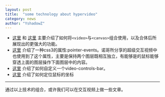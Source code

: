 ```yaml
---
layout: post
title:  "some technology about hypervideo"
category: news
author: "YshadowZ"
---
```


* [这里](http://html5doctor.com/video-canvas-magic/) 和 [这里](https://developer.apple.com/library/safari/documentation/AudioVideo/Conceptual/HTML-canvas-guide/PuttingVideoonCanvas/PuttingVideoonCanvas.html) 主要介绍了如何将`<video>`与`<canvas>`组合使用，以及合体后所展现出的更强大的功能。
* [这里](http://www.qianduan.net/css3-pointer-event-description/) 介绍了一种css3的属性:pointer-events。诺哥所分享的超级交互视频中也使用到了这个属性，主要是保持两个图层既相互独立，有能够是的鼠标能够穿透上面的图层操作下面图层中的内容。
* [这里](http://blog.teamtreehouse.com/building-custom-controls-for-html5-videos) 介绍了如何自定义一个video-controls-bar。
* [这里](http://www.neoease.com/get-cursor-position-with-javascript/) 介绍了如何定位鼠标的坐标

*****

通过以上技术的组合，或许我们可以在交互视频上做一些文章。